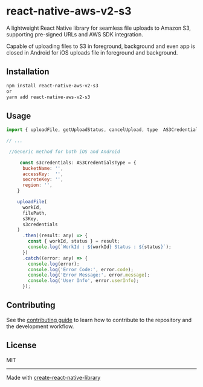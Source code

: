 # react-native-aws-v2-s3

A lightweight React Native library for seamless file uploads to Amazon S3, supporting pre-signed URLs and AWS SDK integration.

Capable of uploading files to S3 in foreground, background and even app is closed in Android for iOS uploads file in foreground and background. 

## Installation

```sh
npm install react-native-aws-v2-s3
or 
yarn add react-native-aws-v2-s3
```

## Usage

```js
import { uploadFile, getUploadStatus, cancelUpload, type  AS3CredentialsType} from 'react-native-aws-v2-s3';

// ...

 //Generic method for both iOS and Android

     const s3credentials: AS3CredentialsType = {
      bucketName: '',
      accessKey:  '',
      secreteKey: '',
      region: '',
    }

    uploadFile(
      workId,
      filePath,
      s3Key,
      s3credentials
    )
      .then((result: any) => {
        const { workId, status } = result;
        console.log(`WorkId : ${workId} Status : ${status}`);
      })
      .catch((error: any) => {
        console.log(error);
        console.log('Error Code:', error.code);
        console.log('Error Message:', error.message);
        console.log('User Info', error.userInfo);
      });
```

## Contributing

See the [contributing guide](CONTRIBUTING.md) to learn how to contribute to the repository and the development workflow.

## License

MIT

---

Made with [create-react-native-library](https://github.com/callstack/react-native-builder-bob)
